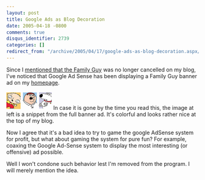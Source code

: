 ```yaml
---
layout: post
title: Google Ads as Blog Decoration
date: 2005-04-18 -0800
comments: true
disqus_identifier: 2739
categories: []
redirect_from: "/archive/2005/04/17/google-ads-as-blog-decoration.aspx/"
---
```


Since I [mentioned that the Family
Guy](https://haacked.com/archive/2005/04/08/2602.aspx) was no longer
cancelled on my blog, I've noticed that Google Ad Sense has been
displaying a Family Guy banner ad on my [homepage](https://haacked.com/).

![Family Guy](/images/familyGuy.gif) In case it is gone by the time you
read this, the image at left is a snippet from the full banner ad. It's
colorful and looks rather nice at the top of my blog.

Now I agree that it's a bad idea to try to game the google AdSense
system for profit, but what about gaming the system for pure fun? For
example, coaxing the Google Ad-Sense system to display the most
interesting (or offensive) ad possible.

Well I won't condone such behavior lest I'm removed from the program. I
will merely mention the idea.

